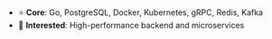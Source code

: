 - ⭐️ **Core**: Go, PostgreSQL, Docker, Kubernetes, gRPC, Redis, Kafka
- 💭 **Interested**: High-performance backend and microservices
